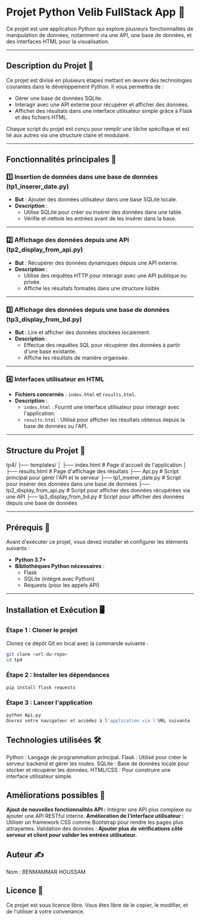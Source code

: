 # Projet Python Velib FullStack App 💬

Ce projet est une application Python qui explore plusieurs fonctionnalités de manipulation de données, notamment via une API, une base de données, et des interfaces HTML pour la visualisation.

---

## Description du Projet 📖

Ce projet est divisé en plusieurs étapes mettant en œuvre des technologies courantes dans le développement Python. Il vous permettra de :

- Gérer une base de données SQLite.
- Interagir avec une API externe pour récupérer et afficher des données.
- Afficher des résultats dans une interface utilisateur simple grâce à Flask et des fichiers HTML.

Chaque script du projet est conçu pour remplir une tâche spécifique et est lié aux autres via une structure claire et modulaire.

---

## Fonctionnalités principales 🚀

### 1️⃣ Insertion de données dans une base de données (tp1_inserer_date.py)

- **But** : Ajouter des données utilisateur dans une base SQLite locale.
- **Description** :
  - Utilise SQLite pour créer ou insérer des données dans une table.
  - Vérifie et nettoie les entrées avant de les insérer dans la base.

---

### 2️⃣ Affichage des données depuis une API (tp2_display_from_api.py)

- **But** : Récupérer des données dynamiques depuis une API externe.
- **Description** :
  - Utilise des requêtes HTTP pour interagir avec une API publique ou privée.
  - Affiche les résultats formatés dans une structure lisible.

---

### 3️⃣ Affichage des données depuis une base de données (tp3_display_from_bd.py)

- **But** : Lire et afficher des données stockées localement.
- **Description** :
  - Effectue des requêtes SQL pour récupérer des données à partir d'une base existante.
  - Affiche les résultats de manière organisée.

---

### 4️⃣ Interfaces utilisateur en HTML

- **Fichiers concernés** : `index.html` et `results.html`.
- **Description** :
  - `index.html` : Fournit une interface utilisateur pour interagir avec l'application.
  - `results.html` : Utilisé pour afficher les résultats obtenus depuis la base de données ou l'API.

---

## Structure du Projet 📂

tp4/ ├── templates/ │ ├── index.html # Page d'accueil de l'application │ ├── results.html # Page d'affichage des résultats ├── Api.py # Script principal pour gérer l'API et le serveur ├── tp1_inserer_date.py # Script pour insérer des données dans une base de données ├── tp2_display_from_api.py # Script pour afficher des données récupérées via une API ├── tp3_display_from_bd.py # Script pour afficher des données depuis une base de données

---

## Prérequis 🔧

Avant d'exécuter ce projet, vous devez installer et configurer les éléments suivants :

- **Python 3.7+**
- **Bibliothèques Python nécessaires** :
  - Flask
  - SQLite (intégré avec Python)
  - Requests (pour les appels API)

---

## Installation et Exécution 🖥️

### Étape 1 : Cloner le projet

Clonez ce dépôt Git en local avec la commande suivante :

```bash
git clone <url-du-repo>
cd tp4
```

### Étape 2 : Installer les dépendances

```bash
pip install flask requests
```

### Étape 3 : Lancer l'application

```bash
python Api.py
Ouvrez votre navigateur et accédez à l'application via l'URL suivante : http://127.0.0.1:5000

```

## Technologies utilisées 🛠️

Python : Langage de programmation principal.
Flask : Utilisé pour créer le serveur backend et gérer les routes.
SQLite : Base de données locale pour stocker et récupérer les données.
HTML/CSS : Pour construire une interface utilisateur simple.

## Améliorations possibles 🔧

**Ajout de nouvelles fonctionnalités API :**
Intégrer une API plus complexe ou ajouter une API RESTful interne.
**Amélioration de l'interface utilisateur :**
Utiliser un framework CSS comme Bootstrap pour rendre les pages plus attrayantes.
Validation des données :
**Ajouter plus de vérifications côté serveur et client pour valider les entrées utilisateur.**

## Auteur ✍️

Nom : BENMAMMAR HOUSSAM

## Licence 📜

Ce projet est sous licence libre. Vous êtes libre de le copier, le modifier, et de l'utiliser à votre convenance.
